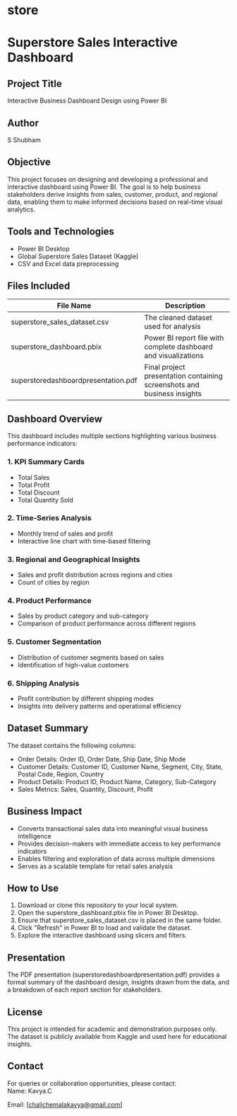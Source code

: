 # store
# Superstore Sales Interactive Dashboard

## Project Title
Interactive Business Dashboard Design using Power BI

## Author
S Shubham

## Objective
This project focuses on designing and developing a professional and interactive dashboard using Power BI. The goal is to help business stakeholders derive insights from sales, customer, product, and regional data, enabling them to make informed decisions based on real-time visual analytics.

## Tools and Technologies
- Power BI Desktop
- Global Superstore Sales Dataset (Kaggle)
- CSV and Excel data preprocessing

## Files Included

| File Name                           | Description                                                                |
|-------------------------------------|----------------------------------------------------------------------------|
| superstore_sales_dataset.csv        | The cleaned dataset used for analysis                                      |
| superstore_dashboard.pbix           | Power BI report file with complete dashboard and visualizations            |
| superstoredashboardpresentation.pdf | Final project presentation containing screenshots and business insights    |

## Dashboard Overview

This dashboard includes multiple sections highlighting various business performance indicators:

### 1. KPI Summary Cards
- Total Sales
- Total Profit
- Total Discount
- Total Quantity Sold

### 2. Time-Series Analysis
- Monthly trend of sales and profit
- Interactive line chart with time-based filtering

### 3. Regional and Geographical Insights
- Sales and profit distribution across regions and cities
- Count of cities by region

### 4. Product Performance
- Sales by product category and sub-category
- Comparison of product performance across different regions

### 5. Customer Segmentation
- Distribution of customer segments based on sales
- Identification of high-value customers

### 6. Shipping Analysis
- Profit contribution by different shipping modes
- Insights into delivery patterns and operational efficiency

## Dataset Summary

The dataset contains the following columns:

- Order Details: Order ID, Order Date, Ship Date, Ship Mode
- Customer Details: Customer ID, Customer Name, Segment, City, State, Postal Code, Region, Country
- Product Details: Product ID, Product Name, Category, Sub-Category
- Sales Metrics: Sales, Quantity, Discount, Profit

## Business Impact

- Converts transactional sales data into meaningful visual business intelligence
- Provides decision-makers with immediate access to key performance indicators
- Enables filtering and exploration of data across multiple dimensions
- Serves as a scalable template for retail sales analysis

## How to Use

1. Download or clone this repository to your local system.
2. Open the superstore_dashboard.pbix file in Power BI Desktop.
3. Ensure that superstore_sales_dataset.csv is placed in the same folder.
4. Click "Refresh" in Power BI to load and validate the dataset.
5. Explore the interactive dashboard using slicers and filters.

## Presentation

The PDF presentation (superstoredashboardpresentation.pdf) provides a formal summary of the dashboard design, insights drawn from the data, and a breakdown of each report section for stakeholders.

## License

This project is intended for academic and demonstration purposes only. The dataset is publicly available from Kaggle and used here for educational insights.

## Contact

For queries or collaboration opportunities, please contact:  
Name: Kavya.C

Email: [chalichemalakavya@gmail.com]  
